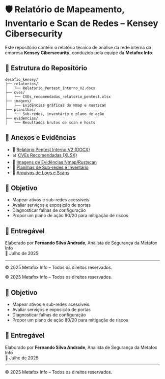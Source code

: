 # 🛡️ Relatório de Mapeamento, Inventario e Scan de Redes – Kensey Cibersecurity

Este repositório contém o relatório técnico de análise da rede interna da empresa **Kensey Cibersecurity**, conduzido pela equipe da **Metafox Info**.

## 📂 Estrutura do Repositório

```
desafio_kensey/
├── relatorios/
│   └── Relatorio_Pentest_Interno_V2.docx
├── cves/
│   └── CVEs_recomendadas_relatorio_pentest.xlsx
├── imagens/
│   └── Evidências gráficas do Nmap e Rustscan
├── planilhas/
│   └── Sub-redes, inventário e plano de ação
├── evidencias/
│   └── Resultados brutos de scan e hosts
```




## 📎 Anexos e Evidências

- 📄 [Relatório Pentest Interno V2 (DOCX)](https://github.com/FSA-1606/desafio_kensey_cybersecurity/blob/main/relatorios/Relatorio%20Pentest%20Interno_V2.docx)
- 📊 [CVEs Recomendadas (XLSX)](https://github.com/FSA-1606/desafio_kensey_cybersecurity/blob/main/cves/CVEs_recomendadas_relatorio_pentest.xlsx)
- 📸 [Imagens de Evidências Nmap/Rustscan](https://github.com/FSA-1606/desafio_kensey_cybersecurity/tree/main/imagens)
- 📁 [Planilhas de Sub-redes e Inventário](https://github.com/FSA-1606/desafio_kensey_cybersecurity/tree/main/planilhas)
- 📄 [Arquivos de Logs e Scans](https://github.com/FSA-1606/desafio_kensey_cybersecurity/tree/main/evidencias)

## 🧪 Objetivo

- Mapear ativos e sub-redes acessíveis
- Avaliar serviços e exposição de portas
- Diagnosticar falhas de configuração
- Propor um plano de ação 80/20 para mitigação de riscos

## 🔐 Entregável

Elaborado por **Fernando Silva Andrade**, Analista de Segurança da Metafox Info  
📅 Julho de 2025

---

© 2025 Metafox Info – Todos os direitos reservados.


© 2025 Metafox Info – Todos os direitos reservados.


## 🧪 Objetivo

- Mapear ativos e sub-redes acessíveis
- Avaliar serviços e exposição de portas
- Diagnosticar falhas de configuração
- Propor um plano de ação 80/20 para mitigação de riscos

## 🔐 Entregável

Elaborado por **Fernando Silva Andrade**, Analista de Segurança da Metafox Info  
📅 Julho de 2025

---

© 2025 Metafox Info – Todos os direitos reservados.


